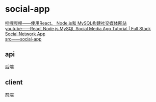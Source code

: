 # social-app
[哔哩哔哩——使用React、 Node.js和 MySQL构建社交媒体网站](https://www.bilibili.com/video/BV1x14y1L7md?p=1&vd_source=c3d8495d88f65a2b96d4425ebf1c4eaa) \
[youtube——React Node.js MySQL Social Media App Tutorial | Full Stack Social Network App](https://www.youtube.com/watch?v=1EuNnZEp2sQ) \
[src——social-app](https://github.com/safak/youtube2022/tree/social-app)
## api
后端
## client
前端